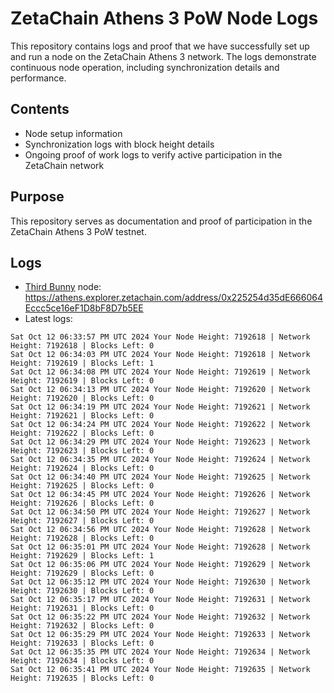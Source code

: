 # ZetaChain Athens 3 PoW Node Logs
This repository contains logs and proof that we have successfully set up and run a node on the ZetaChain Athens 3 network. The logs demonstrate continuous node operation, including synchronization details and performance.

## Contents
- Node setup information
- Synchronization logs with block height details
- Ongoing proof of work logs to verify active participation in the ZetaChain network

## Purpose
This repository serves as documentation and proof of participation in the ZetaChain Athens 3 PoW testnet.

## Logs

- [Third Bunny](https://thirdbunny.xyz/) node: https://athens.explorer.zetachain.com/address/0x225254d35dE666064Eccc5ce16eF1D8bF8D7b5EE
- Latest logs:
```
Sat Oct 12 06:33:57 PM UTC 2024 Your Node Height: 7192618 | Network Height: 7192618 | Blocks Left: 0
Sat Oct 12 06:34:03 PM UTC 2024 Your Node Height: 7192618 | Network Height: 7192619 | Blocks Left: 1
Sat Oct 12 06:34:08 PM UTC 2024 Your Node Height: 7192619 | Network Height: 7192619 | Blocks Left: 0
Sat Oct 12 06:34:13 PM UTC 2024 Your Node Height: 7192620 | Network Height: 7192620 | Blocks Left: 0
Sat Oct 12 06:34:19 PM UTC 2024 Your Node Height: 7192621 | Network Height: 7192621 | Blocks Left: 0
Sat Oct 12 06:34:24 PM UTC 2024 Your Node Height: 7192622 | Network Height: 7192622 | Blocks Left: 0
Sat Oct 12 06:34:29 PM UTC 2024 Your Node Height: 7192623 | Network Height: 7192623 | Blocks Left: 0
Sat Oct 12 06:34:35 PM UTC 2024 Your Node Height: 7192624 | Network Height: 7192624 | Blocks Left: 0
Sat Oct 12 06:34:40 PM UTC 2024 Your Node Height: 7192625 | Network Height: 7192625 | Blocks Left: 0
Sat Oct 12 06:34:45 PM UTC 2024 Your Node Height: 7192626 | Network Height: 7192626 | Blocks Left: 0
Sat Oct 12 06:34:50 PM UTC 2024 Your Node Height: 7192627 | Network Height: 7192627 | Blocks Left: 0
Sat Oct 12 06:34:56 PM UTC 2024 Your Node Height: 7192628 | Network Height: 7192628 | Blocks Left: 0
Sat Oct 12 06:35:01 PM UTC 2024 Your Node Height: 7192628 | Network Height: 7192629 | Blocks Left: 1
Sat Oct 12 06:35:06 PM UTC 2024 Your Node Height: 7192629 | Network Height: 7192629 | Blocks Left: 0
Sat Oct 12 06:35:12 PM UTC 2024 Your Node Height: 7192630 | Network Height: 7192630 | Blocks Left: 0
Sat Oct 12 06:35:17 PM UTC 2024 Your Node Height: 7192631 | Network Height: 7192631 | Blocks Left: 0
Sat Oct 12 06:35:22 PM UTC 2024 Your Node Height: 7192632 | Network Height: 7192632 | Blocks Left: 0
Sat Oct 12 06:35:29 PM UTC 2024 Your Node Height: 7192633 | Network Height: 7192633 | Blocks Left: 0
Sat Oct 12 06:35:35 PM UTC 2024 Your Node Height: 7192634 | Network Height: 7192634 | Blocks Left: 0
Sat Oct 12 06:35:41 PM UTC 2024 Your Node Height: 7192635 | Network Height: 7192635 | Blocks Left: 0
```
